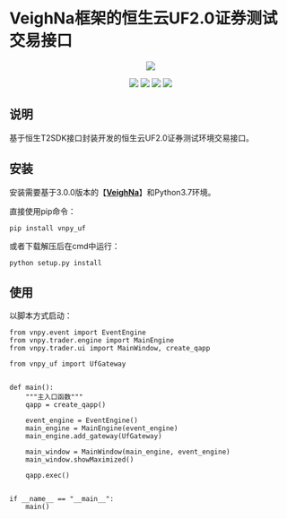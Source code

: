# VeighNa框架的恒生云UF2.0证券测试交易接口

<p align="center">
  <img src ="https://vnpy.oss-cn-shanghai.aliyuncs.com/vnpy-logo.png"/>
</p>

<p align="center">
    <img src ="https://img.shields.io/badge/version-1.0.0-blueviolet.svg"/>
    <img src ="https://img.shields.io/badge/platform-windows-yellow.svg"/>
    <img src ="https://img.shields.io/badge/python-3.7-blue.svg" />
    <img src ="https://img.shields.io/github/license/vnpy/vnpy.svg?color=orange"/>
</p>

## 说明

基于恒生T2SDK接口封装开发的恒生云UF2.0证券测试环境交易接口。

## 安装

安装需要基于3.0.0版本的【[**VeighNa**](https://github.com/vnpy/vnpy)】和Python3.7环境。

直接使用pip命令：

```
pip install vnpy_uf
```


或者下载解压后在cmd中运行：

```
python setup.py install
```

## 使用

以脚本方式启动：

```
from vnpy.event import EventEngine
from vnpy.trader.engine import MainEngine
from vnpy.trader.ui import MainWindow, create_qapp

from vnpy_uf import UfGateway


def main():
    """主入口函数"""
    qapp = create_qapp()

    event_engine = EventEngine()
    main_engine = MainEngine(event_engine)
    main_engine.add_gateway(UfGateway)
    
    main_window = MainWindow(main_engine, event_engine)
    main_window.showMaximized()

    qapp.exec()


if __name__ == "__main__":
    main()
```
